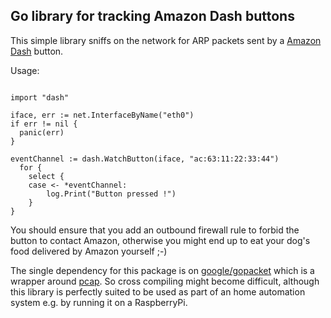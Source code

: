 ## Go library for tracking Amazon Dash buttons

This simple library sniffs on the network for ARP packets sent by a [Amazon Dash](https://www.amazon.com/dp/B01LBT75HE) button.

Usage:

```golang

import "dash"

iface, err := net.InterfaceByName("eth0")
if err != nil {
  panic(err)
}

eventChannel := dash.WatchButton(iface, "ac:63:11:22:33:44")
  for {
	select {
	case <- *eventChannel:
		log.Print("Button pressed !")
	}
}
```

You should ensure that you add an outbound firewall rule to forbid the button to contact Amazon, otherwise you might end up to eat your dog's food delivered by Amazon yourself ;-)

The single dependency for this package is on [google/gopacket](https://godoc.org/github.com/google/gopacket) which is a wrapper around [pcap](https://en.wikipedia.org/wiki/Pcap). So cross compiling might become difficult, although this library is perfectly suited to be used as part of an home automation system e.g. by running it on a RaspberryPi.
